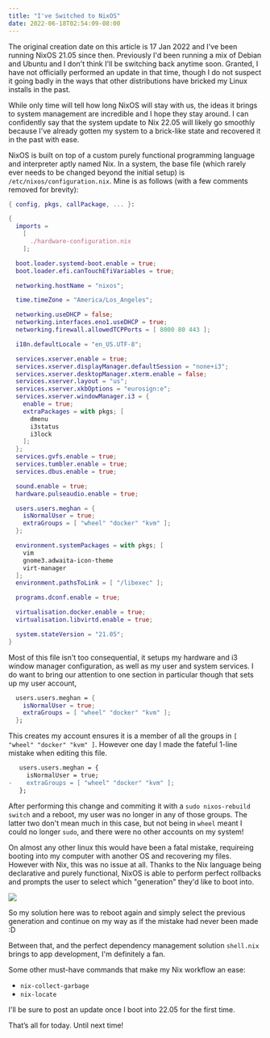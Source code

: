 ```yaml
---
title: "I've Switched to NixOS"
date: 2022-06-18T02:54:09-08:00
---
```


The original creation date on this article is 17 Jan 2022 and I've been running NixOS 21.05 since then. Previously I'd been running a mix of Debian and Ubuntu and I don't think I'll be switching back anytime soon. Granted, I have not officially performed an update in that time, though I do not suspect it going badly in the ways that other distributions have bricked my Linux installs in the past.

While only time will tell how long NixOS will stay with us, the ideas it brings to system management are incredible and I hope they stay around. I can confidently say that the system update to Nix 22.05 will likely go smoothly because I've already gotten my system to a brick-like state and recovered it in the past with ease.

NixOS is built on top of a custom purely functional programming language and interpreter aptly named Nix. In a system, the base file (which rarely ever needs to be changed beyond the initial setup) is `/etc/nixos/configuration.nix`. Mine is as follows (with a few comments removed for brevity):

```nix
{ config, pkgs, callPackage, ... }:

{
  imports =
    [ 
      ./hardware-configuration.nix
    ];

  boot.loader.systemd-boot.enable = true;
  boot.loader.efi.canTouchEfiVariables = true;

  networking.hostName = "nixos"; 

  time.timeZone = "America/Los_Angeles";

  networking.useDHCP = false;
  networking.interfaces.eno1.useDHCP = true;
  networking.firewall.allowedTCPPorts = [ 8000 80 443 ];

  i18n.defaultLocale = "en_US.UTF-8";

  services.xserver.enable = true;
  services.xserver.displayManager.defaultSession = "none+i3";
  services.xserver.desktopManager.xterm.enable = false;
  services.xserver.layout = "us";
  services.xserver.xkbOptions = "eurosign:e";
  services.xserver.windowManager.i3 = {
    enable = true;
    extraPackages = with pkgs; [
      dmenu
      i3status
      i3lock
    ];
  };
  services.gvfs.enable = true;
  services.tumbler.enable = true;
  services.dbus.enable = true;

  sound.enable = true;
  hardware.pulseaudio.enable = true;

  users.users.meghan = {
    isNormalUser = true;
    extraGroups = [ "wheel" "docker" "kvm" ];
  };

  environment.systemPackages = with pkgs; [
    vim
    gnome3.adwaita-icon-theme
    virt-manager
  ];
  environment.pathsToLink = [ "/libexec" ];

  programs.dconf.enable = true;

  virtualisation.docker.enable = true;
  virtualisation.libvirtd.enable = true;

  system.stateVersion = "21.05"; 
}
```

Most of this file isn't too consequential, it setups my hardware and i3 window manager configuration, as well as my user and system services. I do want to bring our attention to one section in particular though that sets up my user account,

```nix
  users.users.meghan = {
    isNormalUser = true;
    extraGroups = [ "wheel" "docker" "kvm" ];
  };
```

This creates my account ensures it is a member of all the groups in `[ "wheel" "docker" "kvm" ]`. However one day I made the fateful 1-line mistake when editing this file.

```patch
   users.users.meghan = {
     isNormalUser = true;
-    extraGroups = [ "wheel" "docker" "kvm" ];
   };
```

After performing this change and commiting it with a `sudo nixos-rebuild switch` and a reboot, my user was no longer in any of those groups. The latter two don't mean much in this case, but not being in `wheel` meant I could no longer `sudo`, and there were no other accounts on my system!

On almost any other linux this would have been a fatal mistake, requireing booting into my computer with another OS and recovering my files. However with Nix, this was no issue at all. Thanks to the Nix language being declarative and purely functional, NixOS is able to perform perfect rollbacks and prompts the user to select which "generation" they'd like to boot into.

![](https://miro.medium.com/max/1322/0*N-0qKZwmEtqVMQ0V.png)

So my solution here was to reboot again and simply select the previous generation and continue on my way as if the mistake had never been made :D

Between that, and the perfect dependency management solution `shell.nix` brings to app development, I'm definitely a fan.

Some other must-have commands that make my Nix workflow an ease:

- `nix-collect-garbage`
- `nix-locate`

I'll be sure to post an update once I boot into 22.05 for the first time.

That’s all for today. Until next time!
